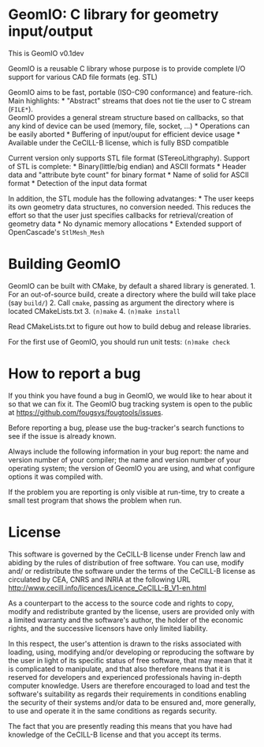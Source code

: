 GeomIO: C library for geometry input/output
===========================================

This is GeomIO v0.1dev

GeomIO is a reusable C library whose purpose is to provide complete I/O
support for various CAD file formats (eg. STL)

GeomIO aims to be fast, portable (ISO-C90 conformance) and feature-rich.
Main highlights:
    * "Abstract" streams that does not tie the user to C stream (`FILE*`).        
      GeomIO provides a general stream structure based on callbacks, so that
      any kind of device can be used (memory, file, socket, ...)
    * Operations can be easily aborted
    * Buffering of input/ouput for efficient device usage
    * Available under the CeCILL-B license, which is fully BSD compatible

Current version only supports STL file format (STereoLithgraphy). Support of
STL is complete:
    * Binary(little/big endian) and ASCII formats
    * Header data and "attribute byte count" for binary format
    * Name of solid for ASCII format
    * Detection of the input data format

In addition, the STL module has the following advatanges:
    * The user keeps its own geometry data structures, no conversion needed.
      This reduces the effort so that the user just specifies callbacks for
      retrieval/creation of geometry data
    * No dynamic memory allocations
    * Extended support of OpenCascade's `StlMesh_Mesh`


Building GeomIO
===============

GeomIO can be built with CMake, by default a shared library is generated.
    1. For an out-of-source build, create a directory where the build will take
         place (say `build/`)
    2. Call `cmake`, passing as argument the directory where is located
         CMakeLists.txt
    3. `(n)make`
    4. `(n)make install`

Read CMakeLists.txt to figure out how to build debug and release libraries.

For the first use of GeomIO, you should run unit tests:
    `(n)make check`


How to report a bug
===================

If you think you have found a bug in GeomIO, we would like to hear
about it so that we can fix it. The GeomIO bug tracking system is
open to the public at https://github.com/fougsys/fougtools/issues.

Before reporting a bug, please use the bug-tracker's search functions
to see if the issue is already known.

Always include the following information in your bug report: the name
and version number of your compiler; the name and version number of
your operating system; the version of GeomIO you are using, and
what configure options it was compiled with.

If the problem you are reporting is only visible at run-time, try to
create a small test program that shows the problem when run.


License
=======

This software is governed by the CeCILL-B license under French law and
abiding by the rules of distribution of free software.  You can  use,
modify and/ or redistribute the software under the terms of the CeCILL-B
license as circulated by CEA, CNRS and INRIA at the following URL
http://www.cecill.info/licences/Licence_CeCILL-B_V1-en.html

As a counterpart to the access to the source code and  rights to copy,
modify and redistribute granted by the license, users are provided only
with a limited warranty  and the software's author,  the holder of the
economic rights,  and the successive licensors  have only  limited
liability.

In this respect, the user's attention is drawn to the risks associated
with loading,  using,  modifying and/or developing or reproducing the
software by the user in light of its specific status of free software,
that may mean  that it is complicated to manipulate,  and  that  also
therefore means  that it is reserved for developers  and  experienced
professionals having in-depth computer knowledge. Users are therefore
encouraged to load and test the software's suitability as regards their
requirements in conditions enabling the security of their systems and/or
data to be ensured and,  more generally, to use and operate it in the
same conditions as regards security.

The fact that you are presently reading this means that you have had
knowledge of the CeCILL-B license and that you accept its terms.
